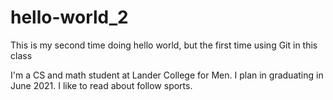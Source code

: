 # hello-world_2
This is my second time doing hello world, but the first time using Git in this class


I'm a CS and math student at Lander College for Men. I plan in graduating in June 2021. I like to read about follow sports.

